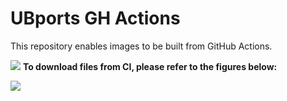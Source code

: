 # UBports GH Actions
This repository enables images to be built from GitHub Actions.

![](https://github.com/ubports-santoni/ubports-ci/workflows/Build%20System%20Image/badge.svg)
**To download files from CI, please refer to the figures below:**

![](https://github.com/ubports-santoni/ubports-ci/raw/master/images/Screenshot_20200114_024916.png)
